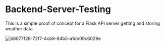 # Backend-Server-Testing

This is a simple proof of concept for a Flask API server getting and storing weather data

![68077f28-72f7-4cb8-84b5-a1db09c6029e](https://user-images.githubusercontent.com/28206070/160184083-36d07c3b-938b-4b13-ab87-560761eb7671.jpg)
